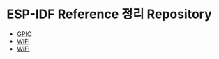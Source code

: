 # ESP-IDF Reference 정리 Repository
<ul>
<li><a href="https://github.com/JeHeeYu/ESP-IDF/tree/main/GPIO" target="_blank">GPIO</li>
<li><a href="https://github.com/JeHeeYu/ESP-IDF/tree/main/WiFi" target="_blank">WiFi</li>
<li><a href="https://github.com/JeHeeYu/ESP-IDF/tree/main/WiFi" target="_blank">WiFi</li>
</ul>
